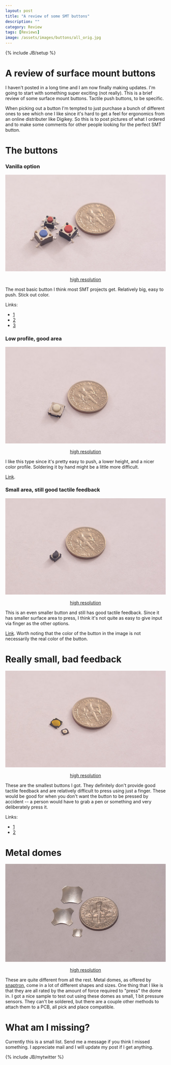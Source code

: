 ```yaml
---
layout: post
title: "A review of some SMT buttons"
description: ""
category: Review
tags: [Reviews]
image: /assets/images/buttons/all_orig.jpg
---
```

{% include JB/setup %}

# A review of surface mount buttons

I haven't posted in a long time and I am now finally making updates.
I'm going to start with something super exciting (not really).
This is a brief review of some surface mount buttons.  Tactile push buttons, to be specific.

When picking out a button I'm tempted to just purchase a bunch of different ones to see which one I like
since it's hard to get a feel for ergonomics from an online distributer like Digikey.  So this is to post
pictures of what I ordered and to make some comments for other people looking for the perfect SMT button.

# The buttons

### Vanilla option
![](/assets/images/buttons/regular.jpg)
<center class="caption"><a href="/assets/images/buttons/regular_orig.jpg">high resolution</a></center>

The most basic button I think most SMT projects get.  Relatively big, easy to push.  Stick out color.

Links:
* [1](https://www.digikey.com/product-detail/en/c-k/PTS645SH50SMTR92-LFS/CKN9085CT-ND/1146817)
* [2](https://www.digikey.com/product-detail/en/c-k/PTS645SK43SMTR92-LFS/CKN9084CT-ND/1146821)
* [3](https://www.digikey.com/product-detail/en/te-connectivity-alcoswitch-switches/FSM2JSMLSTR/450-2143-1-ND/5343823)

### Low profile, good area

![](/assets/images/buttons/white.jpg)
<center class="caption"><a href="/assets/images/buttons/white_orig.jpg">high resolution</a></center>

I like this type since it's pretty easy to push, a lower height, and a nicer color profile.  Soldering it by hand might be a little
more difficult.

[Link](https://www.digikey.com/product-detail/en/panasonic-electronic-components/EVQ-Q2U03W/P12955SCT-ND/762945).

### Small area, still good tactile feedback

![](/assets/images/buttons/sq_small.jpg)
<center class="caption"><a href="/assets/images/buttons/sq_small_orig.jpg">high resolution</a></center>

This is an even smaller button and still has good tactile feedback.  Since it has smaller surface area to press,
I think it's not quite as easy to give input via finger as the other options.


[Link](https://www.digikey.com/product-detail/en/c-k/PTS810-SJM-250-SMTR-LFS/CKN10502CT-ND/4176673).  Worth noting that the color
of the button in the image is not necessarily the real color of the button.

# Really small, bad feedback

![](/assets/images/buttons/small.jpg)
<center class="caption"><a href="/assets/images/buttons/small_orig.jpg">high resolution</a></center>

These are the smallest buttons I got.  They definitely don't provide good tactile feedback and are relatively difficult
to press using just a finger.  These would be good for when you don't want the button to be pressed by accident -- a person
would have to grab a pen or something and very deliberately press it.

Links:
* [1](https://www.digikey.com/product-detail/en/e-switch/TL3315NF160Q/EG4621CT-ND/1870401)
* [2](https://www.digikey.com/product-detail/en/c-k/KMT011-NGJ-LHS/CKN10288CT-ND/2297279)


# Metal domes

![](/assets/images/buttons/domes.jpg)
<center class="caption"><a href="/assets/images/buttons/domes_orig.jpg">high resolution</a></center>

These are quite different from all the rest.  Metal domes, as offered by [snaptron](http://www.snaptron.com/), come in a lot of
different shapes and sizes.  One thing that I like is that they are all rated by the amount of force required to "press" the dome in.
I got a nice sample to test out using these domes as small, 1 bit pressure sensors.  They can't be soldered, but there are a couple other
methods to attach them to a PCB, all pick and place compatible.


# What am I missing?

Currently this is a small list.  Send me a message if you think I missed something.  I appreciate mail and I will update my post if I get anything.


{% include JB/mytwitter %}
